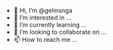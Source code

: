 - 👋 Hi, I’m @gelmsnga
- 👀 I’m interested in ...
- 🌱 I’m currently learning ...
- 💞️ I’m looking to collaborate on ...
- 📫 How to reach me ...

<!---
gelmsnga/gelmsnga is a ✨ special ✨ repository because its `README.md` (this file) appears on your GitHub profile.
You can click the Preview link to take a look at your changes.
--->
